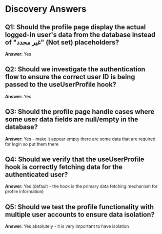 # Discovery Answers

## Q1: Should the profile page display the actual logged-in user's data from the database instead of "غير محدد" (Not set) placeholders?
**Answer:** Yes

## Q2: Should we investigate the authentication flow to ensure the correct user ID is being passed to the useUserProfile hook?
**Answer:** Yes

## Q3: Should the profile page handle cases where some user data fields are null/empty in the database?
**Answer:** Yes - make it appear empty there are some data that are required for login so put them there

## Q4: Should we verify that the useUserProfile hook is correctly fetching data for the authenticated user?
**Answer:** Yes (default - the hook is the primary data fetching mechanism for profile information)

## Q5: Should we test the profile functionality with multiple user accounts to ensure data isolation?
**Answer:** Yes absolutely - it is very important to have isolation